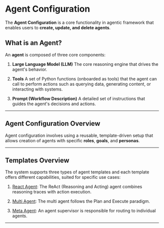 # Agent Configuration

The **Agent Configuration** is a core functionality in agentic framework that enables users to **create, update, and delete agents**.
## What is an Agent?

An **agent** is composed of three core components:

1. **Large Language Model (LLM)**
    The core reasoning engine that drives the agent's behavior.

2. **Tools**
    A set of Python functions (onboarded as tools) that the agent can call to perform actions such as querying data, generating content, or interacting with systems.

3. **Prompt (Workflow Description)**
    A detailed set of instructions that guides the agent's decisions and actions.

--- 


## Agent Configuration Overview

Agent configuration involves using a reusable, template-driven setup that allows creation of agents with specific **roles**, **goals**, and **personas**.

--- 


## Templates Overview

The system supports three types of agent templates and each template offers different capabilities, suited for specific use cases:

1. [React Agent](reactAgent.md): The ReAct (Reasoning and Acting) agent combines reasoning traces with action execution.

2. [Multi Agent](multiAgent.md): The multi agent follows the Plan and Execute paradigm.

3. [Meta Agent](metaAgent.md): An agent supervisor is responsible for routing to individual agents.

---